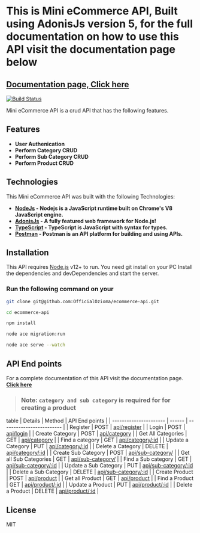# This is Mini eCommerce API, Built using AdonisJs version 5, for the full documentation on how to use this API visit the documentation page below

## [Documentation page, Click here](https://documenter.getpostman.com/view/12234489/UVJcnHCT)

[![Build Status](https://travis-ci.org/joemccann/dillinger.svg?branch=master)](https://travis-ci.org/joemccann/dillinger)

Mini eCommerce API is a crud API that has the following features.

## Features

- **User Authenication**
- **Perform Category CRUD**
- **Perform Sub Category CRUD**
- **Perform Product CRUD**

## Technologies

This Mini eCommerce API was built with the following Technologies:

- **[NodeJs](https://nodejs.org/en/) - Nodejs is a JavaScript runtime built on Chrome's V8 JavaScript engine.**
- **[AdonisJs](https://adonisjs.com/) - A fully featured web framework for Node.js!**
- **[TypeScript](https://www.typescriptlang.org/) - TypeScript is JavaScript with syntax for types.**
- **[Postman](https://www.postman.com/) - Postman is an API platform for building and using APIs.**

## Installation

This API requires [Node.js](https://nodejs.org/) v12+ to run.
You need git install on your PC
Install the dependencies and devDependencies and start the server.

### Run the following command on your

```sh
git clone git@github.com:OfficialOzioma/ecommerce-api.git
```
```sh
cd ecommerce-api
```
```sh
npm install
```
```sh
node ace migration:run
```
```sh
node ace serve --watch
```

## API End points

For a complete documentation of this API visit the documentation page. **[Click here](https://documenter.getpostman.com/view/12234489/UVJcnHCT)**

> ### Note: `category and sub category` is required for for creating a product

table
| Details                | Method | API End points            |
| ---------------------- | ------ | ------------------------- |
| Register               | POST   | [api/register](#)         |
| Login                  | POST   | [api/login](#)            |
| Create Category        | POST   | [api/category](#)         |
| Get All Categories     | GET    | [api/category](#)         |
| Find a category        | GET    | [api/category/:id](#)     |
| Update a Category      | PUT    | [api/category/:id](#)     |
| Delete a Category      | DELETE | [api/category/:id](#)     |
| Create Sub Category    | POST   | [api/sub-category/](#)    |
| Get all Sub Categories | GET    | [api/sub-category/](#)    |
| Find a Sub category    | GET    | [api/sub-category/:id](#) |
| Update a Sub Category  | PUT    | [api/sub-category/:id](#) |
| Delete a Sub Category  | DELETE | [api/sub-category/:id](#) |
| Create Product         | POST   | [api/product](#)          |
| Get all Product        | GET    | [api/product](#)          |
| Find a Product         | GET    | [api/product/:id](#)      |
| Update a Product       | PUT    | [api/product/:id](#)      |
| Delete a Product       | DELETE | [api/product/:id](#)      |

## License

MIT
